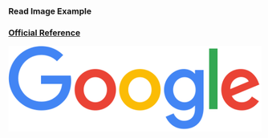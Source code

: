 ### Read Image Example

### [Official Reference](https://matplotlib.org/api/_as_gen/matplotlib.pyplot.imread.html)

![Read Image Example](https://github.com/KangboLu/Data-Visualization-with-Matplotlib/blob/master/3.%20show%20Image/google.png)
